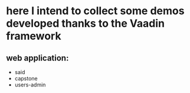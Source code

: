 # here I intend to collect some demos developed thanks to the Vaadin framework
## web application:
* said
* capstone
* users-admin
